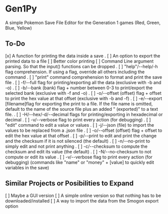# Gen1Py
A simple Pokemon Save File Editor for the Generation 1 games (Red, Green, Blue, Yellow)

## To-Do
[x] A function for printing the data inside a save
    . [ ] An option to export the printed data to a file
[ ] Better color printing
[ ] Command Line argument parsing. So that the input() functions can be dropped
    . [ ] "help"/--help/-h flag comprehension. If using a flag, override all others including the command
    . [ ] "print" command comprehension to format and print the save file
        . [ ] -f/--full flag for printing/exporting all the data (exclusive with -b and -o)
        . [ ] -b/--bank (bank) flag + number between 0-3 to print/export the selected bank (exclusive with -f and -o)
        . [ ] -o/--offset (offset) flag + offset to print the hex value at that offset (exclusive with -b and -f)
        . [ ] -e/--export \[filename\]flag for exporting the print to a file. If the file name is omitted, default to the name of the source file plus an added " (exported)" to a text file.
        . [ ] -H/--hex/-d/--decimal flags for printing/exporting in hexadecimal or decimal
        . [ ] -v/--verbose flag to print every action (for debugging)
    . [ ] "edit" command to edit a value or values
        . [ ] -j/--json (file) to import the values to be replaced from a .json file
        . [ ] -o/--offset (offset) flag + offset to edit the hex value at that offset
        . [ ] -p/--print to edit and print the change and the checksum if it is not silenced (the default)
        . [ ] -n/--no-print to simply edit and not print anything
        . [ ] -c/--checksum to compute the checksum and edit its value (the default)
        . [ ] -N/--no-checksum to not compute or edit its value
        . [ ] -v/--verbose flag to print every action (for debugging)
        (commands like "name" or "money" + \[value\] to quickly edit variables in the save)

## Similar Projects or Posibilities to Expand
[ ] Maybe a GUI version
[ ] A simple online version so that nothing has to be downloaded/installed
[ ] A way to import the data from the Smogon export option